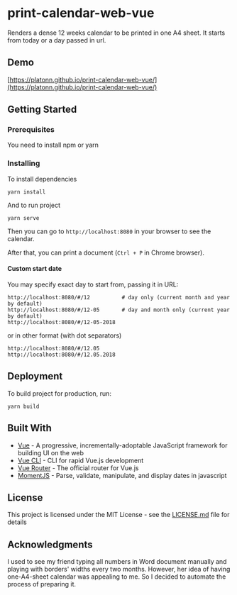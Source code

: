 # print-calendar-web-vue

Renders a dense 12 weeks calendar to be printed in one A4 sheet. It starts from today or a day passed in url.

## Demo
[https://platonn.github.io/print-calendar-web-vue/](https://platonn.github.io/print-calendar-web-vue/)

## Getting Started

### Prerequisites

You need to install npm or yarn

### Installing

To install dependencies

```
yarn install
```

And to run project

```
yarn serve
```

Then you can go to `http://localhost:8080` in your browser to see the calendar.

After that, you can print a document (`Ctrl + P` in Chrome browser).

#### Custom start date

You may specify exact day to start from, passing it in URL:
```
http://localhost:8080/#/12          # day only (current month and year by default)
http://localhost:8080/#/12-05       # day and month only (current year by default)
http://localhost:8080/#/12-05-2018
```

or in other format (with dot separators)
```
http://localhost:8080/#/12.05
http://localhost:8080/#/12.05.2018
```

## Deployment

To build project for production, run:

```
yarn build
```

## Built With

* [Vue](https://github.com/vuejs/vue) - A progressive, incrementally-adoptable JavaScript framework for building UI on the web
* [Vue CLI](https://github.com/vuejs/vue-cli) - CLI for rapid Vue.js development
* [Vue Router](https://github.com/vuejs/vue-router) - The official router for Vue.js
* [MomentJS](https://github.com/moment/moment) - Parse, validate, manipulate, and display dates in javascript

## License

This project is licensed under the MIT License - see the [LICENSE.md](LICENSE.md) file for details

## Acknowledgments

I used to see my friend typing all numbers in Word document manually and playing with borders' widths every two months. However, her idea of having one-A4-sheet calendar was appealing to me. So I decided to automate the process of preparing it.
